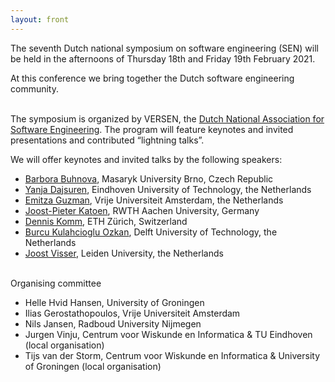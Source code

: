 ```yaml
---
layout: front
---
```


<p class="lead"> 

The seventh Dutch national symposium on software engineering (SEN) will
be held in the afternoons of Thursday 18th and Friday 19th February 2021. 
<!--After the success of the SEN Symposium of 2014, 2016, 2017, 2018, 2019, and 2020, we cordially invite
you to the seventh edition.--> 
At this conference we bring together the
Dutch software engineering community.
<br><br>

The symposium is organized by VERSEN, the <a href="https://www.versen.nl/">Dutch National Association
for Software Engineering</a>. The program will
feature keynotes and invited presentations and contributed “lightning talks”.

We will offer keynotes and invited talks by the following speakers:
 
<ul>
<li> <a href="https://www.fi.muni.cz/~buhnova/">Barbora Buhnova</a>, Masaryk University Brno, Czech Republic </li>
<li> <a href="https://www.tue.nl/en/research/researchers/yanja-dajsuren/">Yanja Dajsuren</a>, Eindhoven University of Technology, the Netherlands </li>
<li> <a href="http://145.108.225.28/emitza-guzman/">Emitza Guzman</a>, Vrije Universiteit Amsterdam, the Netherlands </li>
<li> <a href="https://www-i2.informatik.rwth-aachen.de/~katoen/">Joost-Pieter Katoen</a>, RWTH Aachen University, Germany </li>
<li> <a href="https://people.inf.ethz.ch/dkomm/">Dennis Komm</a>, ETH Zürich, Switzerland </li>
<li> <a href="https://burcuku.github.io/home/">Burcu Kulahcioglu Ozkan</a>, Delft University of Technology, the Netherlands </li>
<li> <a href="https://jstvssr.github.io/">Joost Visser</a>, Leiden University, the Netherlands </li>
</ul>

<!-- The SEN Symposium is organized by <a href="http://www.versen.nl/">VERSEN</a>. -->

<br>
Organising committee
<ul>
<li>Helle Hvid Hansen, University of Groningen</li>
<li>Ilias Gerostathopoulos, Vrije Universiteit Amsterdam</li>
<li>Nils Jansen, Radboud University Nijmegen </li>
<li>Jurgen Vinju, Centrum voor Wiskunde en Informatica & TU Eindhoven (local organisation)</li>
<li>Tijs van der Storm, Centrum voor Wiskunde en Informatica & University of Groningen (local organisation)</li>
</ul>

<!--<a href="./posters/index.html">submit a poster/presentation</a> and <a href="./registration/index.html">register for free participation.</a> -->
